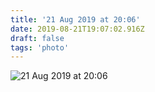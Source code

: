 ```yaml
---
title: '21 Aug 2019 at 20:06'
date: 2019-08-21T19:07:02.916Z
draft: false
tags: 'photo'
---
```


![21 Aug 2019 at 20:06](/media/timstagram/IMG_6633-1566414422163.jpg "21 Aug 2019 at 20:06")